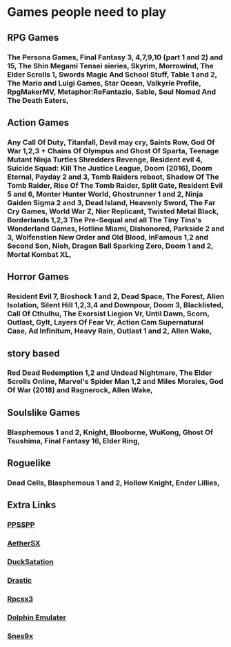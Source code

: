 # Games people need to play

## RPG Games
### The Persona Games, Final Fantasy 3, 4,7,9,10 (part 1 and 2) and 15, The Shin Megami Tensei sieries, Skyrim, Morrowind, The Elder Scrolls 1, Swords Magic And School Stuff, Table 1 and 2, The Mario and Luigi Games, Star Ocean, Valkyrie Profile, RpgMakerMV, Metaphor:ReFantazio, Sable, Soul Nomad And The Death Eaters,

## Action Games
### Any Call Of Duty, Titanfall, Devil may cry, Saints Row, God Of War 1,2,3 + Chains Of Olympus and Ghost Of Sparta, Teenage Mutant Ninja Turtles Shredders Revenge, Resident evil 4, Suicide Squad: Kill The Justice League, Doom (2016), Doom Eternal, Payday 2 and 3, Tomb Raiders reboot, Shadow Of The Tomb Raider, Rise Of The Tomb Raider, Split Gate, Resident Evil 5 and 6, Monter Hunter World, Ghostrunner 1 and 2, Ninja Gaiden Sigma 2 and 3, Dead Island, Heavenly Sword, The Far Cry Games, World War Z, Nier Replicant, Twisted Metal Black, Borderlands 1,2,3 The Pre-Sequal and all The Tiny Tina's Wonderland Games, Hotline Miami, Dishonored, Parkside 2 and 3, Wolfenstien New Order and Old Blood, inFamous 1,2 and Second Son, Nioh, Dragon Ball Sparking Zero, Doom 1 and 2, Mortal Kombat XL,

## Horror Games
### Resident Evil 7, Bioshock 1 and 2, Dead Space, The Forest, Alien Isolation, Silent Hill 1,2,3,4 and Downpour, Doom 3, Blacklisted, Call Of Cthulhu, The Exorsist Liegion Vr, Until Dawn, Scorn, Outlast, Gylt, Layers Of Fear Vr, Action Cam Supernatural Case, Ad Infinitum, Heavy Rain, Outlast 1 and 2, Allen Wake,

## story based
### Red Dead Redemption 1,2 and Undead Nightmare, The Elder Scrolls Online, Marvel's Spider Man 1,2 and Miles Morales, God Of War (2018) and Ragnerock, Allen Wake, 

## Soulslike Games
### Blasphemous 1 and 2, Knight, Blooborne, WuKong, Ghost Of Tsushima, Final Fantasy 16, Elder Ring,

## Roguelike
### Dead Cells, Blasphemous 1 and 2, Hollow Knight, Ender Lillies,

## Extra Links
### [PPSSPP](https://www.ppsspp.org)
### [AetherSX](https://aethersx2.me)
### [DuckSatation](https://duckstation.org/)
### [Drastic](https://archive.org/details/com.dsemu.drastic_109_apps.evozi.com)
### [Rpcsx3](https://rpcs3.net)
### [Dolphin Emulater](https://dolphin-emu.org/)
### [Snes9x](https://www.snes9x.com)
